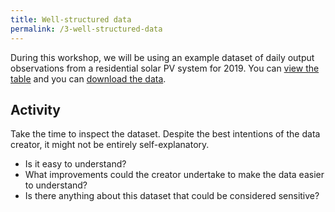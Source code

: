 ```yaml
---
title: Well-structured data
permalink: /3-well-structured-data
---
```


During this workshop, we will be using an example dataset of daily output observations from a residential solar PV system for 2019. You can [view the table](https://github.com/au-research/your-first-step-to-fair/blob/main/pv-output.csv) and you can [download the data](pv-output.csv).

## Activity

Take the time to inspect the dataset. Despite the best intentions of the data creator, it might not be entirely self-explanatory.

* Is it easy to understand?
* What improvements could the creator undertake to make the data easier to understand?
* Is there anything about this dataset that could be considered sensitive?
